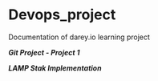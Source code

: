 # Devops_project
Documentation of darey.io learning project


***Git Project - Project 1***

***LAMP Stak Implementation***
